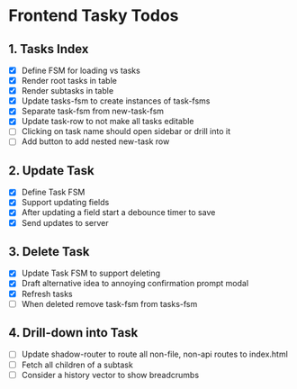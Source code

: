 # Frontend Tasky Todos

## 1. Tasks Index

- [x] Define FSM for loading vs tasks
- [x] Render root tasks in table
- [x] Render subtasks in table
- [x] Update tasks-fsm to create instances of task-fsms
- [x] Separate task-fsm from new-task-fsm
- [x] Update task-row to not make all tasks editable
- [ ] Clicking on task name should open sidebar or drill into it
- [ ] Add button to add nested new-task row

## 2. Update Task

- [x] Define Task FSM
- [x] Support updating fields
- [x] After updating a field start a debounce timer to save
- [x] Send updates to server

## 3. Delete Task

- [x] Update Task FSM to support deleting
- [x] Draft alternative idea to annoying confirmation prompt modal
- [x] Refresh tasks
- [ ] When deleted remove task-fsm from tasks-fsm

## 4. Drill-down into Task

- [ ] Update shadow-router to route all non-file, non-api routes to index.html
- [ ] Fetch all children of a subtask
- [ ] Consider a history vector to show breadcrumbs
